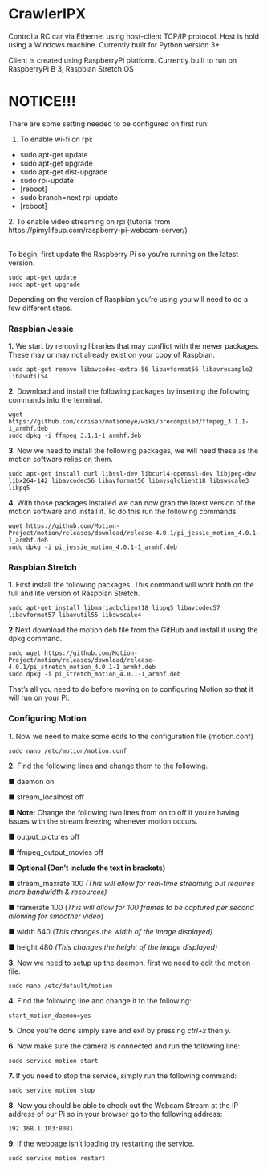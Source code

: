 # CrawlerIPX
Control a RC car via Ethernet using host-client TCP/IP protocol.
Host is hold using a Windows machine.
Currently built for Python version 3+

Client is created using RaspberryPi platform.
Currently built to run on RaspberryPi B 3, Raspbian Stretch OS

# NOTICE!!!
There are some setting needed to be configured on first run:
1. To enable wi-fi on rpi:
<ul>
<li> sudo apt-get update </li>
<li> sudo apt-get upgrade </li>
<li> sudo apt-get dist-upgrade </li>
<li> sudo rpi-update </li>
<li> [reboot] </li>
<li> sudo branch=next rpi-update </li>
<li> [reboot] </li>
</ul>
2. To enable video streaming on rpi (tutorial from https://pimylifeup.com/raspberry-pi-webcam-server/)
<br><br>
<p>To begin, first update the Raspberry Pi so you&#8217;re running on the latest version.</p><pre><code>sudo apt-get update
sudo apt-get upgrade</code></pre><p>Depending on the version of Raspbian you&#8217;re using you will need to do a few different steps.</p><h3>Raspbian Jessie</h3><p><strong class="step_numbering">1.</strong> We start by removing libraries that may conflict with the newer packages. These may or may not already exist on your copy of Raspbian.</p><pre><code>sudo apt-get remove libavcodec-extra-56 libavformat56 libavresample2 libavutil54</code></pre><p><strong class="step_numbering">2.</strong> Download and install the following packages by inserting the following commands into the terminal.</p><pre><code>wget https://github.com/ccrisan/motioneye/wiki/precompiled/ffmpeg_3.1.1-1_armhf.deb
sudo dpkg -i ffmpeg_3.1.1-1_armhf.deb</code></pre><p><strong class="step_numbering">3.</strong> Now we need to install the following packages, we will need these as the motion software relies on them.</p><pre><code>sudo apt-get install curl libssl-dev libcurl4-openssl-dev libjpeg-dev libx264-142 libavcodec56 libavformat56 libmysqlclient18 libswscale3 libpq5</code></pre><p><strong class="step_numbering">4.</strong> With those packages installed we can now grab the latest version of the motion software and install it. To do this run the following commands.</p><pre><code>wget https://github.com/Motion-Project/motion/releases/download/release-4.0.1/pi_jessie_motion_4.0.1-1_armhf.deb
sudo dpkg -i pi_jessie_motion_4.0.1-1_armhf.deb</code></pre><h3>Raspbian Stretch</h3><p><strong class="step_numbering">1.</strong> First install the following packages. This command will work both on the full and lite version of Raspbian Stretch.</p><pre><code>sudo apt-get install libmariadbclient18 libpq5 libavcodec57  libavformat57 libavutil55 libswscale4</code></pre><p><strong class="step_numbering">2.</strong>Next download the motion deb file from the GitHub and install it using the dpkg command.</p><pre><code>sudo wget https://github.com/Motion-Project/motion/releases/download/release-4.0.1/pi_stretch_motion_4.0.1-1_armhf.deb
sudo dpkg -i pi_stretch_motion_4.0.1-1_armhf.deb</code></pre><p>That&#8217;s all you need to do before moving on to configuring Motion so that it will run on your Pi.</p><h3>Configuring Motion</h3><p><strong class="step_numbering">1.</strong> Now we need to make some edits to the configuration file (motion.conf)</p><pre><code>sudo nano /etc/motion/motion.conf</code></pre><p><strong class="step_numbering">2.</strong> Find the following lines and change them to the following.</p><p><strong class="step_numbering step_indent_left">&#9632;</strong> daemon on</p><p><strong class="step_numbering step_indent_left">&#9632;</strong> stream_localhost off</p><p><strong class="step_numbering step_indent_left">&#9632;</strong> <strong>Note:</strong> Change the following two lines from on to off if you&#8217;re having issues with the stream freezing whenever motion occurs.</p><p><strong class="step_numbering step_indent_left">&#9632;</strong> output_pictures off</p><p><strong class="step_numbering step_indent_left">&#9632;</strong> ffmpeg_output_movies off</p><p><strong class="step_numbering step_indent_left">&#9632;</strong> <strong>Optional (Don&#8217;t include the text in brackets)</strong></p><p><strong class="step_numbering step_indent_left">&#9632;</strong> stream_maxrate 100 <em>(This will allow for real-time streaming but requires more bandwidth &#038; resources)</em></p><p><strong class="step_numbering step_indent_left">&#9632;</strong> framerate 100 (<em>This will allow for 100 frames to be captured per second allowing for smoother video</em>)</p><p><strong class="step_numbering step_indent_left">&#9632;</strong> width 640 <em>(This changes the width of the image displayed)</em></p><p><strong class="step_numbering step_indent_left">&#9632;</strong> height 480 <em>(This changes the height of the image displayed)</em></p><p><strong class="step_numbering">3.</strong> Now we need to setup up the daemon, first we need to edit the motion file.</p><pre><code>sudo nano /etc/default/motion</code></pre><p><strong class="step_numbering">4.</strong> Find the following line and change it to the following:</p><pre><code>start_motion_daemon=yes</code></pre><p><strong class="step_numbering">5.</strong> Once you&#8217;re done simply save and exit by pressing <em>ctrl+x</em> then <em>y</em>.</p><p><strong class="step_numbering">6.</strong> Now make sure the camera is connected and run the following line:</p><pre><code>sudo service motion start</code></pre><p><strong class="step_numbering">7.</strong> If you need to stop the service, simply run the following command:</p><pre><code>sudo service motion stop</code></pre><p><strong class="step_numbering">8.</strong> Now you should be able to check out the Webcam Stream at the IP address of our Pi so in your browser go to the following address:</p><pre><code>192.168.1.103:8081</code></pre><p><strong class="step_numbering">9.</strong> If the webpage isn&#8217;t loading try restarting the service.</p><pre><code>sudo service motion restart</code></pre>
